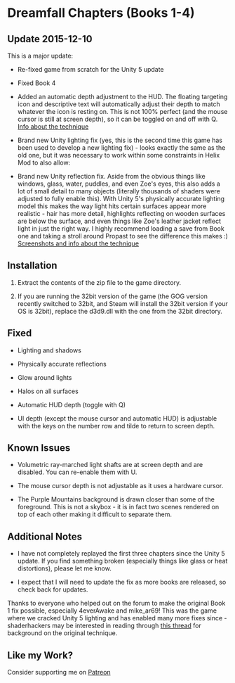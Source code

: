 Dreamfall Chapters (Books 1-4)
==============================

Update 2015-12-10
-----------------
This is a major update:

- Re-fixed game from scratch for the Unity 5 update

- Fixed Book 4

- Added an automatic depth adjustment to the HUD. The floating targeting icon
  and descriptive text will automatically adjust their depth to match whatever
  the icon is resting on. This is not 100% perfect (and the mouse cursor is
  still at screen depth), so it can be toggled on and off with Q.  
  [Info about the technique][1]

[1]: https://forums.geforce.com/default/topic/902840/3d-vision/i-fixed-unity-reflections-and-got-more-than-i-bargained-for/post/4754023/#4754023

- Brand new Unity lighting fix (yes, this is the second time this game has been
  used to develop a new lighting fix) - looks exactly the same as the old one,
  but it was necessary to work within some constraints in Helix Mod to also
  allow:

- Brand new Unity reflection fix. Aside from the obvious things like windows,
  glass, water, puddles, and even Zoe's eyes, this also adds a lot of small
  detail to many objects (literally thousands of shaders were adjusted to fully
  enable this). With Unity 5's physically accurate lighting model this makes
  the way light hits certain surfaces appear more realistic - hair has more
  detail, highlights reflecting on wooden surfaces are below the surface, and
  even things like Zoe's leather jacket reflect light in just the right way. I
  highly recommend loading a save from Book one and taking a stroll around
  Propast to see the difference this makes :)  
  [Screenshots and info about the technique][2]

[2]: https://forums.geforce.com/default/topic/902840/3d-vision/i-fixed-unity-reflections-and-got-more-than-i-bargained-for/

Installation
------------
1. Extract the contents of the zip file to the game directory.

2. If you are running the 32bit version of the game (the GOG version recently
   switched to 32bit, and Steam will install the 32bit version if your OS is
   32bit), replace the d3d9.dll with the one from the 32bit directory.

Fixed
-----
- Lighting and shadows

- Physically accurate reflections

- Glow around lights

- Halos on all surfaces

- Automatic HUD depth (toggle with Q)

- UI depth (except the mouse cursor and automatic HUD) is adjustable with the
  keys on the number row and tilde to return to screen depth.

Known Issues
------------
- Volumetric ray-marched light shafts are at screen depth and are disabled. You
  can re-enable them with U.

- The mouse cursor depth is not adjustable as it uses a hardware cursor.

- The Purple Mountains background is drawn closer than some of the foreground.
  This is not a skybox - it is in fact two scenes rendered on top of each other
  making it difficult to separate them.

Additional Notes
----------------
- I have not completely replayed the first three chapters since the Unity 5
  update. If you find something broken (especially things like glass or heat
  distortions), please let me know.

- I expect that I will need to update the fix as more books are released, so
  check back for updates.


Thanks to everyone who helped out on the forum to make the original Book 1 fix
possible, especially 4everAwake and mike_ar69! This was the game where we
cracked Unity 5 lighting and has enabled many more fixes since - shaderhackers
may be interested in reading through [this thread][3] for background on the
original technique.

[3]: https://forums.geforce.com/default/topic/781954/3d-vision/dreamfall-chapters

Like my Work?
-------------
Consider supporting me on [Patreon](https://www.patreon.com/DarkStarSword)

